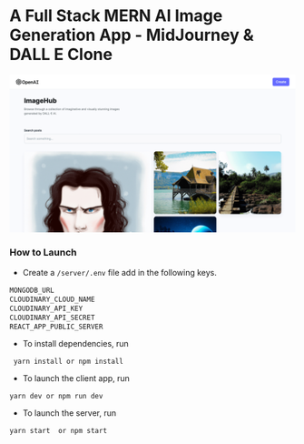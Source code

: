 # A Full Stack MERN AI Image Generation App - MidJourney & DALL E Clone

![Image Generation App](./ImageHub.png)

### How to Launch

-   Create a `/server/.env` file add in the following keys.

```
MONGODB_URL
CLOUDINARY_CLOUD_NAME
CLOUDINARY_API_KEY
CLOUDINARY_API_SECRET
REACT_APP_PUBLIC_SERVER
```

-   To install dependencies, run

```
 yarn install or npm install
```

-   To launch the client app, run

```
yarn dev or npm run dev
```

-   To launch the server, run

```
yarn start  or npm start
```
